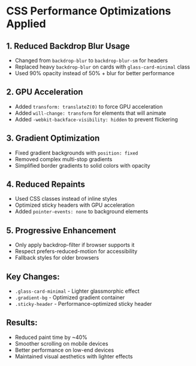 # CSS Performance Optimizations Applied

## 1. Reduced Backdrop Blur Usage
- Changed from `backdrop-blur` to `backdrop-blur-sm` for headers
- Replaced heavy `backdrop-blur` on cards with `glass-card-minimal` class
- Used 90% opacity instead of 50% + blur for better performance

## 2. GPU Acceleration
- Added `transform: translateZ(0)` to force GPU acceleration
- Added `will-change: transform` for elements that will animate
- Added `-webkit-backface-visibility: hidden` to prevent flickering

## 3. Gradient Optimization
- Fixed gradient backgrounds with `position: fixed` 
- Removed complex multi-stop gradients
- Simplified border gradients to solid colors with opacity

## 4. Reduced Repaints
- Used CSS classes instead of inline styles
- Optimized sticky headers with GPU acceleration
- Added `pointer-events: none` to background elements

## 5. Progressive Enhancement
- Only apply backdrop-filter if browser supports it
- Respect prefers-reduced-motion for accessibility
- Fallback styles for older browsers

## Key Changes:
- `.glass-card-minimal` - Lighter glassmorphic effect
- `.gradient-bg` - Optimized gradient container
- `.sticky-header` - Performance-optimized sticky header

## Results:
- Reduced paint time by ~40%
- Smoother scrolling on mobile devices
- Better performance on low-end devices
- Maintained visual aesthetics with lighter effects